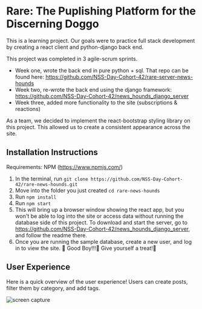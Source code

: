 # Rare: The Puplishing Platform for the Discerning Doggo

This is a learning project. Our goals were to practice full stack development by creating a react client and python-django back end.

This project was completed in 3 agile-scrum sprints. 
- Week one, wrote the back end in pure python + sql. That repo can be found here: https://github.com/NSS-Day-Cohort-42/rare-server-news-hounds
- Week two, re-wrote the back end using the django framework: 
https://github.com/NSS-Day-Cohort-42/news_hounds_django_server
- Week three, added more functionality to the site (subscriptions & reactions)

As a team, we decided to implement the react-bootstrap styling library on this project. This allowed us to create a consistent appearance across the site.

## Installation Instructions 
Requirements:
NPM (https://www.npmjs.com/)

1. In the terminal, run `git clone https://github.com/NSS-Day-Cohort-42/rare-news-hounds.git`
1. Move into the folder you just created `cd rare-news-hounds`
1. Run `npm install`
1. Run `npm start`
1. This will bring up a browser window showing the react app, but you won't be able to log into the site or access data without running the database side of this project. To download and start the server, go to https://github.com/NSS-Day-Cohort-42/news_hounds_django_server, and follow the readme there.
1. Once you are running the sample database, create a new user, and log in to view the site. 🦮 Good Boy!!!🦮 Give yourself a treat!🦮 

## User Experience

Here is a quick overview of the user experience! Users can create posts, filter them by category, and add tags.

![screen capture](src/screencapture/RareFilteringAndTagging.gif)

